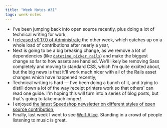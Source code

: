 ```yaml
---
title: "Week Notes #31"
tags: week-notes
---
```


* I've been jumping back into open source recently, plus doing a lot of
  technical writing for work,
* I [released v0.17.0 of Administrate][2] the other week, which catches up on
  a whole load of contributions after nearly a year,
* Next is going to be a big breaking change, as we remove a lot of
  dependencies (like [`datetime_picker_rails`][3]) and make the biggest change
  so far to how assets are handled. We'll likely be removing Sass completely
  and moving to standard CSS, which I'm quite excited about, but the big news
  is that it'll work much nicer with all of the Rails asset changes which have
  happened recently,
* Technical writing is hard — I've been doing a bunch of it, and trying to
  distill down a lot of the way receipt printers work so that others' can read
  one guide. I'm hoping this will turn into a series of blog posts, but that's
  going to take much longer!
* I enjoyed
  [the latest Speedshop newsletter on different styles of open source contribution][1],
* Finally, last week I went to see [Wolf Alice][4]. Standing in a crowd of
  people listening to music is great.

[1]: https://mailchi.mp/railsspeed/on-the-various-oss-fauna?e=02a16b330e
[2]: https://github.com/thoughtbot/administrate/releases/tag/v0.17.0
[3]: https://github.com/thoughtbot/administrate/pull/2136
[4]: https://wolfalice.co.uk
